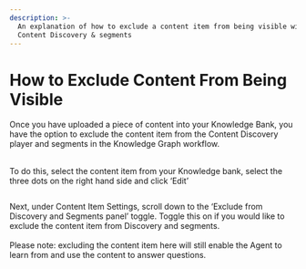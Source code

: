 ```yaml
---
description: >-
  An explanation of how to exclude a content item from being visible within
  Content Discovery & segments
---
```


# How to Exclude Content From Being Visible

Once you have uploaded a piece of content into your Knowledge Bank, you have the option to exclude the content item from the Content Discovery player and segments in the Knowledge Graph workflow.&#x20;

\
To do this, select the content item from your Knowledge bank, select the three dots on the right hand side and click ‘Edit’

<figure><img src="https://lh7-us.googleusercontent.com/LSb8sq51lw35DrxJUPrrl42PibucLcyxsrINrYlVQ3N2JQ5kDze_ryjDGD3hsGFhAdt-6xU1A8B0h0UDza1VZSSxYZpWPlSyUKzRdslAtp9er_qXSGQhiZOEo1Bpk3GQullnJbUNUlccL7Oy6xVegjg" alt=""><figcaption></figcaption></figure>

Next, under Content Item Settings, scroll down to the ‘Exclude from Discovery and Segments panel’ toggle. Toggle this on if you would like to exclude the content item from Discovery and segments. \
\
Please note: excluding the content item here will still enable the Agent to learn from and use the content to answer questions.&#x20;

<figure><img src="https://lh7-us.googleusercontent.com/ly_IKocVGY1OajoYWhZ5awawRLQcXxnocYF_jdndejB5oE6xDLhAqqJUxyno5_tiH-HoeV0aiVIxWSd_iYrSAvUHZ41iXMKnAvDGORWiccRNXqGVwIMPhfzTtCRWLOXd0xfqAevZWnfA1Dd9LdIULdc" alt=""><figcaption></figcaption></figure>

